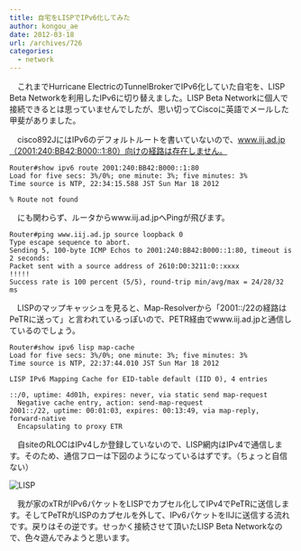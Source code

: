 ```yaml
---
title: 自宅をLISPでIPv6化してみた
author: kongou_ae
date: 2012-03-18
url: /archives/726
categories:
  - network
---
```

　これまでHurricane ElectricのTunnelBrokerでIPv6化していた自宅を、LISP Beta Networkを利用したIPv6に切り替えました。LISP Beta Networkに個人で接続できるとは思っていませんでしたが、思い切ってCiscoに英語でメールした甲斐がありました。

　cisco892JにはIPv6のデフォルトルートを書いていないので、www.iij.ad.jp（2001:240:BB42:B000::1:80）向けの経路は存在しません。

<pre><code>Router#show ipv6 route 2001:240:BB42:B000::1:80
Load for five secs: 3%/0%; one minute: 3%; five minutes: 3%
Time source is NTP, 22:34:15.588 JST Sun Mar 18 2012

% Route not found
</code></pre>

　にも関わらず、ルータからwww.iij.ad.jpへPingが飛びます。

<pre><code>Router#ping www.iij.ad.jp source loopback 0           
Type escape sequence to abort.
Sending 5, 100-byte ICMP Echos to 2001:240:BB42:B000::1:80, timeout is 2 seconds:
Packet sent with a source address of 2610:D0:3211:0::xxxx
!!!!!
Success rate is 100 percent (5/5), round-trip min/avg/max = 24/28/32 ms
</code></pre>

　LISPのマップキャッシュを見ると、Map-Resolverから「2001::/22の経路はPeTRに送って」と言われているっぽいので、PETR経由でwww.iij.ad.jpと通信しているのでしょう。

<pre><code>Router#show ipv6 lisp map-cache 
Load for five secs: 3%/0%; one minute: 3%; five minutes: 3%
Time source is NTP, 22:37:44.010 JST Sun Mar 18 2012

LISP IPv6 Mapping Cache for EID-table default (IID 0), 4 entries

::/0, uptime: 4d01h, expires: never, via static send map-request
  Negative cache entry, action: send-map-request
2001::/22, uptime: 00:01:03, expires: 00:13:49, via map-reply, forward-native
  Encapsulating to proxy ETR
</code></pre>

　自siteのRLOCはIPv4しか登録していないので、LISP網内はIPv4で通信します。そのため、通信フローは下図のようになっているはずです。（ちょっと自信ない）

![LISP][1]

　我が家のxTRがIPv6パケットをLISPでカプセル化してIPv4でPeTRに送信します。そしてPeTRがLISPのカプセルを外して、IPv6パケットをIIJに送信する流れです。戻りはその逆です。せっかく接続させて頂いたLISP Beta Networkなので、色々遊んでみようと思います。

 [1]: https://aimless.jp/blog/images/LISP.png